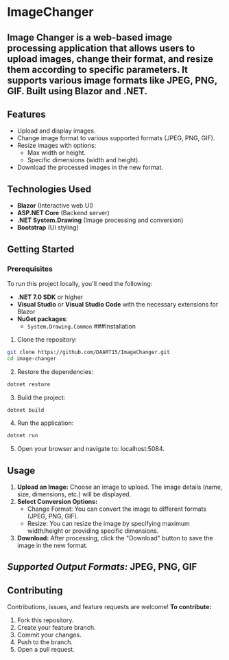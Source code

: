 # ImageChanger
## Image Changer is a web-based image processing application that allows users to upload images, change their format, and resize them according to specific parameters. It supports various image formats like JPEG, PNG, GIF. Built using Blazor and .NET.
## Features
- Upload and display images.
- Change image format to various supported formats (JPEG, PNG, GIF).
- Resize images with options:
  - Max width or height.
  - Specific dimensions (width and height).
- Download the processed images in the new format.
## Technologies Used
- **Blazor** (Interactive web UI)
- **ASP.NET Core** (Backend server)
- **.NET System.Drawing** (Image processing and conversion)
- **Bootstrap** (UI styling)
## Getting Started

### Prerequisites

To run this project locally, you'll need the following:

- **.NET 7.0 SDK** or higher
- **Visual Studio** or **Visual Studio Code** with the necessary extensions for Blazor
- **NuGet packages**:
  - `System.Drawing.Common`
###Installation
1. Clone the repository:
```bash
git clone https://github.com/DAART15/ImageChanger.git
cd image-changer
```
2. Restore the dependencies:
```bash
dotnet restore
```
3. Build the project:
```bash
dotnet build
```
4. Run the application:
```bash
dotnet run
```
5. Open your browser and navigate to: localhost:5084.

## Usage

1. **Upload an Image:** Choose an image to upload. The image details (name, size, dimensions, etc.) will be displayed.
2. **Select Conversion Options:**
    - Change Format: You can convert the image to different formats (JPEG, PNG, GIF).
    - Resize: You can resize the image by specifying maximum width/height or providing specific dimensions.
3. **Download:** After processing, click the "Download" button to save the image in the new format.

## ***Supported Output Formats:*** **JPEG, PNG, GIF**
## Contributing
Contributions, issues, and feature requests are welcome!
**To contribute:**
1. Fork this repository.
2. Create your feature branch.
3. Commit your changes.
4. Push to the branch.
5. Open a pull request.

